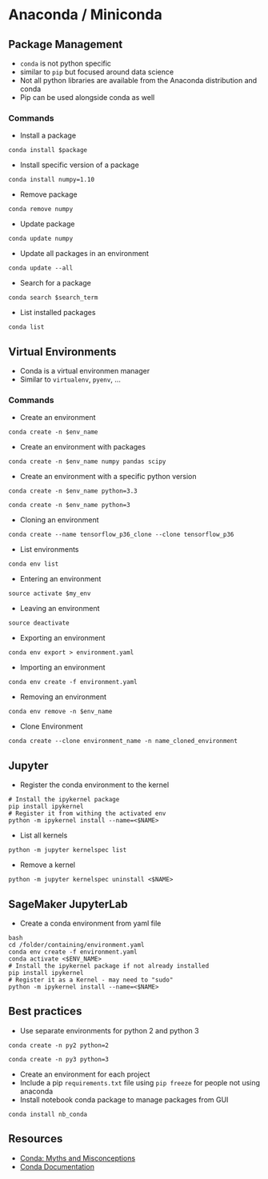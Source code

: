 # Anaconda / Miniconda

## Package Management

* `conda` is not python specific
* similar to `pip` but focused around data science
* Not all python libraries are available from the Anaconda distribution and conda
* Pip can be used alongside conda as well

### Commands

* Install a package
```
conda install $package
```
* Install specific version of a package
```
conda install numpy=1.10
```
* Remove package
```
conda remove numpy
```
* Update package
```
conda update numpy
```
* Update all packages in an environment
```
conda update --all
```
* Search for a package
```
conda search $search_term
```
* List installed packages
```
conda list
```

## Virtual Environments

* Conda is a virtual environmen manager
* Similar to `virtualenv`, `pyenv`, ...

### Commands

* Create an environment
```
conda create -n $env_name
```
* Create an environment with packages
```
conda create -n $env_name numpy pandas scipy
```
* Create an environment with a specific python version
```
conda create -n $env_name python=3.3
```
```
conda create -n $env_name python=3
```
* Cloning an environment
```
conda create --name tensorflow_p36_clone --clone tensorflow_p36
```
* List environments
```
conda env list
```
* Entering an environment
```
source activate $my_env
```
* Leaving an environment
```
source deactivate
```
* Exporting an environment
```
conda env export > environment.yaml
```
* Importing an environment
```
conda env create -f environment.yaml
```
* Removing an environment
```
conda env remove -n $env_name
```
* Clone Environment
```
conda create --clone environment_name -n name_cloned_environment
```

## Jupyter

* Register the conda environment to the kernel
```
# Install the ipykernel package
pip install ipykernel
# Register it from withing the activated env
python -m ipykernel install --name=<$NAME>
```
* List all kernels
```
python -m jupyter kernelspec list
```
* Remove a kernel
```
python -m jupyter kernelspec uninstall <$NAME>
```

## SageMaker JupyterLab

* Create a conda environment from yaml file
```
bash
cd /folder/containing/environment.yaml
conda env create -f environment.yaml
conda activate <$ENV_NAME>
# Install the ipykernel package if not already installed
pip install ipykernel
# Register it as a Kernel - may need to "sudo"
python -m ipykernel install --name=<$NAME>
```

## Best practices

* Use separate environments for python 2 and python 3
```
conda create -n py2 python=2
```
```
conda create -n py3 python=3
```
* Create an environment for each project
* Include a pip `requirements.txt` file using `pip freeze` for people not using anaconda
* Install notebook conda package to manage packages from GUI
```
conda install nb_conda
```

## Resources

* [Conda: Myths and Misconceptions](https://jakevdp.github.io/blog/2016/08/25/conda-myths-and-misconceptions/)
* [Conda Documentation](https://conda.io/docs/user-guide/tasks/index.html)
